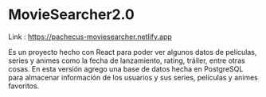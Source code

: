# MovieSearcher2.0
Link : https://pachecus-moviesearcher.netlify.app

Es un proyecto hecho con React para poder ver algunos datos de películas, series y animes como la fecha de lanzamiento, rating, tráiler, entre otras cosas. En esta versión agrego una base de datos hecha en PostgreSQL para almacenar información de los usuarios y sus series, películas y animes favoritos.
 
